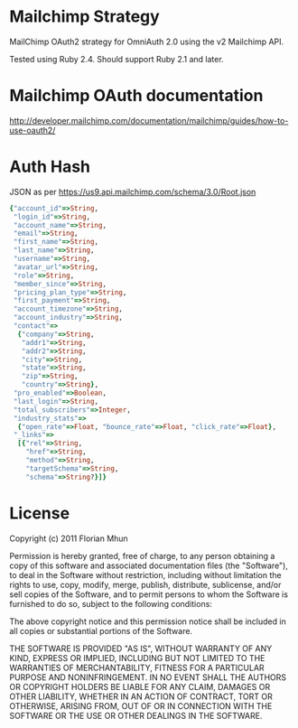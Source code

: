 # Mailchimp Strategy

MailChimp OAuth2 strategy for OmniAuth 2.0 using the v2 Mailchimp API.

Tested using Ruby 2.4.
Should support Ruby 2.1 and later.

# Mailchimp OAuth documentation

http://developer.mailchimp.com/documentation/mailchimp/guides/how-to-use-oauth2/

# Auth Hash

JSON as per https://us9.api.mailchimp.com/schema/3.0/Root.json

```ruby
{"account_id"=>String,
 "login_id"=>String,
 "account_name"=>String,
 "email"=>String,
 "first_name"=>String,
 "last_name"=>String,
 "username"=>String,
 "avatar_url"=>String,
 "role"=>String,
 "member_since"=>String,
 "pricing_plan_type"=>String,
 "first_payment"=>String,
 "account_timezone"=>String,
 "account_industry"=>String,
 "contact"=>
  {"company"=>String,
   "addr1"=>String,
   "addr2"=>String,
   "city"=>String,
   "state"=>String,
   "zip"=>String,
   "country"=>String},
 "pro_enabled"=>Boolean,
 "last_login"=>String,
 "total_subscribers"=>Integer,
 "industry_stats"=>
  {"open_rate"=>Float, "bounce_rate"=>Float, "click_rate"=>Float},
 "_links"=>
  [{"rel"=>String,
    "href"=>String,
    "method"=>String,
    "targetSchema"=>String,
    "schema"=>String?}]}
```

# License

Copyright (c) 2011 Florian Mhun

Permission is hereby granted, free of charge, to any person obtaining a copy of this software and associated documentation files (the "Software"), to deal in the Software without restriction, including without limitation the rights to use, copy, modify, merge, publish, distribute, sublicense, and/or sell copies of the Software, and to permit persons to whom the Software is furnished to do so, subject to the following conditions:

The above copyright notice and this permission notice shall be included in all copies or substantial portions of the Software.

THE SOFTWARE IS PROVIDED "AS IS", WITHOUT WARRANTY OF ANY KIND, EXPRESS OR IMPLIED, INCLUDING BUT NOT LIMITED TO THE WARRANTIES OF MERCHANTABILITY, FITNESS FOR A PARTICULAR PURPOSE AND NONINFRINGEMENT. IN NO EVENT SHALL THE AUTHORS OR COPYRIGHT HOLDERS BE LIABLE FOR ANY CLAIM, DAMAGES OR OTHER LIABILITY, WHETHER IN AN ACTION OF CONTRACT, TORT OR OTHERWISE, ARISING FROM, OUT OF OR IN CONNECTION WITH THE SOFTWARE OR THE USE OR OTHER DEALINGS IN THE SOFTWARE.
